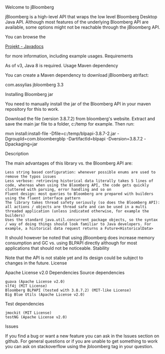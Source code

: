 Welcome to jBloomberg

jBloomberg is a high-level API that wraps the low level Bloomberg Desktop Java API. Although most features of the underlying Bloomberg API are available, some options might not be reachable through the jBloomberg API.

You can browse the <p><a href="http://stephanti.github.io/GitJavadocAnbindung/praxisdocs">Projekt - Javadocs</a></p> for more information, including example usages.
Requirements

As of v3, Java 8 is required.
Usage
Maven dependency

You can create a Maven dependency to download jBloomberg atrifact:

<dependency>
  <groupId>com.assylias</groupId>
  <artifactId>jbloomberg</artifactId>
  <version>3.3</version>
</dependency>

Installing Bloomberg jar

You need to manually install the jar of the Bloomberg API in your maven repository for this to work.

Download the file (version 3.8.7.2) from bloomberg's website. Extract and save the main jar file to a folder, c:/temp for example. Then run:

mvn install:install-file -Dfile=c:/temp/blpapi-3.8.7-2.jar -DgroupId=com.bloombergblp -DartifactId=blpapi -Dversion=3.8.7.2 -Dpackaging=jar

Description

The main advantages of this library vs. the Bloomberg API are:

    Less string based configuration: whenever possible enums are used to remove the typos issues
    Less verbose: retrieving historical data literally takes 5 lines of code, whereas when using the Bloomberg API, the code gets quickly cluttered with parsing, error handling and so on
    Fluent design: most queries to Bloomberg are prepared with builders using the fluent interface pattern
    The library takes thread safety seriously (so does the Bloomberg API): all actions / objects are thread safe and can be used in a multi threaded application (unless indicated otherwise, for example the builders)
    Uses the standard java.util.concurrent package objects, so the syntax / way of doing things should look familiar to Java developers. For example, a historical data request returns a Future<HistoricalData>

It should however be noted that using jBloomberg does increase memory consumption and GC vs. using BLPAPI directly although for most applications that should not be noticeable.
Stability

Note that the API is not stable yet and its design could be subject to changes in the future.
License

Apache License v2.0
Dependencies
Source dependencies

    guava (Apache License v2.0)
    slf4j (MIT License)
    Bloomberg BLPAPI (tested with 3.8.7.2) (MIT-like License)
    Big Blue Utils (Apache License v2.0)

Test dependencies

    jmockit (MIT License)
    testNG (Apache License v2.0)

Issues

If you find a bug or want a new feature you can ask in the Issues section on github. For general questions or if you are unable to get something to work you can ask on stackoverflow using the jbloomberg tag in your question.
